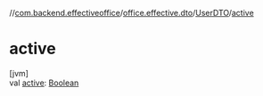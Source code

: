 //[com.backend.effectiveoffice](IdeaProjects/labs-office-elevator/effectiveOfficeBackend/documentation/gfm/index.md)/[office.effective.dto](IdeaProjects/labs-office-elevator/effectiveOfficeBackend/documentation/gfm/com.backend.effectiveoffice/office.effective.dto/index.md)/[UserDTO](IdeaProjects/labs-office-elevator/effectiveOfficeBackend/documentation/gfm/com.backend.effectiveoffice/office.effective.dto/-user-d-t-o/index.md)/[active](IdeaProjects/labs-office-elevator/effectiveOfficeBackend/documentation/gfm/com.backend.effectiveoffice/office.effective.dto/-user-d-t-o/active.md)

# active

[jvm]\
val [active](IdeaProjects/labs-office-elevator/effectiveOfficeBackend/documentation/gfm/com.backend.effectiveoffice/office.effective.dto/-user-d-t-o/active.md): [Boolean](https://kotlinlang.org/api/latest/jvm/stdlib/kotlin/-boolean/index.html)
